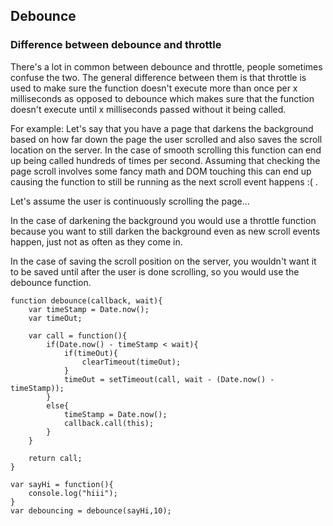 Debounce
-------

### Difference between debounce and throttle

There's a lot in common between debounce and throttle, people sometimes confuse the two. The general difference between them is that throttle is used to make sure the function doesn't execute more than once per x milliseconds as opposed to debounce which makes sure that the function doesn't execute until x milliseconds passed without it being called.

For example: Let's say that you have a page that darkens the background based on how far down the page the user scrolled and also saves the scroll location on the server. In the case of smooth scrolling this function can end up being called hundreds of times per second. Assuming that checking the page scroll involves some fancy math and DOM touching this can end up causing the function to still be running as the next scroll event happens :( .

Let's assume the user is continuously scrolling the page...

In the case of darkening the background you would use a throttle function because you want to still darken the background even as new scroll events happen, just not as often as they come in.

In the case of saving the scroll position on the server, you wouldn't want it to be saved until after the user is done scrolling, so you would use the debounce function.

```
function debounce(callback, wait){
    var timeStamp = Date.now();
    var timeOut;
    
    var call = function(){
        if(Date.now() - timeStamp < wait){
            if(timeOut){
                clearTimeout(timeOut);
            }
            timeOut = setTimeout(call, wait - (Date.now() - timeStamp));
        }
        else{
            timeStamp = Date.now();
            callback.call(this);
        }
    }

    return call;
}

var sayHi = function(){
    console.log("hiii");
}
var debouncing = debounce(sayHi,10);
```
